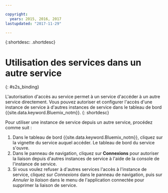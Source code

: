 ```yaml
---

copyright:
  years: 2015, 2016, 2017
lastupdated: "2017-11-29"

---
```


{:shortdesc: .shortdesc}

# Utilisation des services dans un autre service
{: #s2s_binding}

L'autorisation d'accès au service permet à un service d'accéder à un autre service directement. Vous pouvez autoriser et configurer l'accès d'une instance de service à d'autres instances de service dans le tableau de bord {{site.data.keyword.Bluemix_notm}}.
{: shortdesc}

Pour utiliser une instance de service depuis un autre service, procédez comme suit :

1. Dans le tableau de bord  {{site.data.keyword.Bluemix_notm}}, cliquez sur la vignette du service auquel accéder. Le tableau de bord du service s'ouvre.
2. Dans le panneau de navigation, cliquez sur **Connexions** pour autoriser la liaison depuis d'autres instances de service à l'aide de la console de l'instance de service.
3. Si vous voulez refuser à d'autres services l'accès à l'instance de service, cliquez sur *Connexions* dans le panneau de navigation, puis sur *Annuler la liaison* dans le menu de l'application connectée pour supprimer la liaison de service.
